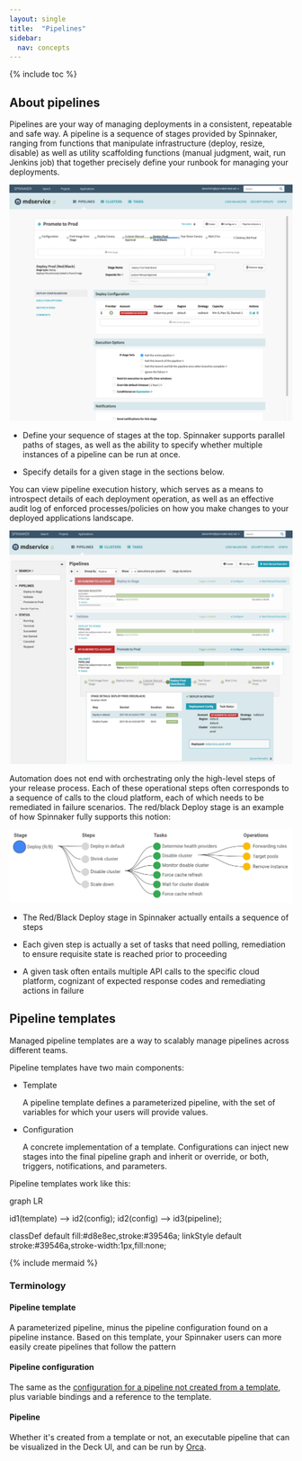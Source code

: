 ```yaml
---
layout: single
title:  "Pipelines"
sidebar:
  nav: concepts
---
```


{% include toc %}

## About pipelines

Pipelines are your way of managing deployments in a consistent, repeatable and safe way. A pipeline is a sequence of stages provided by Spinnaker, ranging from functions that manipulate infrastructure (deploy, resize, disable) as well as utility scaffolding functions (manual judgment, wait, run Jenkins job) that together precisely define your runbook for managing your deployments.

![](edit-pipeline.png)

* Define your sequence of stages at the top. Spinnaker supports parallel paths of stages, as well as the ability to specify whether multiple instances of a pipeline can be run at once.

* Specify details for a given stage in the sections below.

You can view pipeline execution history, which serves as a means to introspect details of each deployment operation, as well as an effective audit log of enforced processes/policies on how you make changes to your deployed applications landscape.

![](pipelines.png)

Automation does not end with orchestrating only the high-level steps of your release process. Each of these operational steps often corresponds to a sequence of calls to the cloud platform, each of which needs to be remediated in failure scenarios. The red/black Deploy stage is an example of how Spinnaker fully supports this notion:

![](pipeline-tasks.png)

* The Red/Black Deploy stage in Spinnaker actually entails a sequence of steps

* Each given step is actually a set of tasks that need polling, remediation to ensure requisite state is reached prior to proceeding

* A given task often entails multiple API calls to the specific cloud platform, cognizant of expected response codes and remediating actions in failure

## Pipeline templates

Managed pipeline templates are a way to scalably manage pipelines across different teams. 

Pipeline templates have two main components:

* Template

  A pipeline template defines a parameterized pipeline, with the set of
  variables for which your users will provide values.

* Configuration

  A concrete implementation of a template. Configurations can inject new stages
  into the final pipeline graph and inherit or override, or both, triggers,
  notifications, and parameters.

Pipeline templates work like this:

<!--
This is nowhere near done yet
-->
 <div class="mermaid">
 graph LR

 id1(template) --> id2(config);
 id2(config) --> id3(pipeline);

 classDef default fill:#d8e8ec,stroke:#39546a;
 linkStyle default stroke:#39546a,stroke-width:1px,fill:none;

 </div>

 {% include mermaid %}

### Terminology

#### Pipeline template

A parameterized pipeline, minus the pipeline configuration found on a pipeline
instance. Based on this template, your Spinnaker users can more easily create
pipelines that follow the pattern

#### Pipeline configuration

The same as the [configuration for a pipeline not created from a
template](/guides/user/pipeline/managing-pipelines/#create-a-pipeline), plus
variable bindings and a reference to the template.

#### Pipeline

Whether it's created from a template or not, an executable pipeline that can
be visualized in the Deck UI, and can be run by [Orca](/reference/architecture/).
